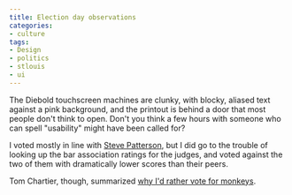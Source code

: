 ```yaml
---
title: Election day observations
categories:
- culture
tags:
- Design
- politics
- stlouis
- ui
---
```


The Diebold touchscreen machines are clunky, with blocky, aliased text against a pink background, and the printout is behind a door that most people don't think to open.  Don't you think a few hours with someone who can spell "usability" might have been called for?

I voted mostly in line with [Steve Patterson][1], but I did go to the trouble of looking up the bar association ratings for the judges, and voted against the two of them with dramatically lower scores than their peers.

Tom Chartier, though, summarized [why I'd rather vote for monkeys][2].

   [1]: http://www.urbanreviewstl.com/archives/000915.php
   [2]: http://www.lewrockwell.com/chartier/chartier40.html


